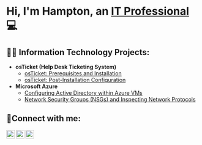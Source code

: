 <h1>Hi, I'm Hampton, an <a href="https://linkedin.com/in/hampton-corry-91503627b">IT Professional</a>💻</h1>

<h2>👨‍💻 Information Technology Projects:</h2>

- <b>osTicket (Help Desk Ticketing System)</b>
  - [osTicket: Prerequisites and Installation](https://github.com/hcorry2020/osticket-prereqs)
  - [osTicket: Post-Installation Configuration](https://github.com/hcorry2020//post-install-config)
- <b>Microsoft Azure</b>
  - [Configuring Active Directory within Azure VMs](https://github.com/hcorry2020/configure-ad)
  - [Network Security Groups (NSGs) and Inspecting Network Protocols](https://github.com/hcorry2020/azure-network-protocols)

<h2>🤳Connect with me:</h2>

[<img align="left" alt="mc_scoop01 | Twitter" width="22px" src="https://cdn.jsdelivr.net/npm/simple-icons@v3/icons/twitter.svg" />][twitter]
[<img align="left" alt="hampton-corry-91503627b | LinkedIn" width="22px" src="https://cdn.jsdelivr.net/npm/simple-icons@v3/icons/linkedin.svg" />][linkedin]
[<img align="left" alt="mc_scoop01 | Instagram" width="22px" src="https://cdn.jsdelivr.net/npm/simple-icons@v3/icons/instagram.svg" />][instagram]

[twitter]: https://twitter.com/mc_scoop01
[instagram]: https://www.instagram.com/mc_scoop01
[linkedin]: https://linkedin.com/in/hampton-corry-91503627b
